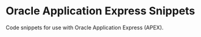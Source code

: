 # Oracle Application Express Snippets
Code snippets for use with Oracle Application Express (APEX).
